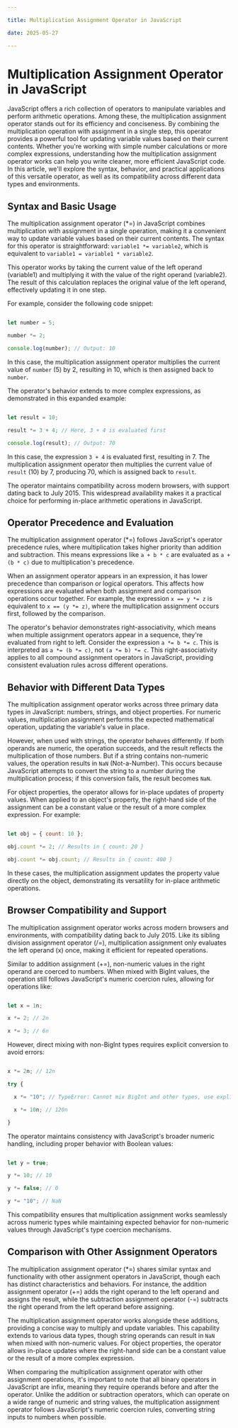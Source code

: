 ```yaml
---

title: Multiplication Assignment Operator in JavaScript

date: 2025-05-27

---
```



# Multiplication Assignment Operator in JavaScript

JavaScript offers a rich collection of operators to manipulate variables and perform arithmetic operations. Among these, the multiplication assignment operator stands out for its efficiency and conciseness. By combining the multiplication operation with assignment in a single step, this operator provides a powerful tool for updating variable values based on their current contents. Whether you're working with simple number calculations or more complex expressions, understanding how the multiplication assignment operator works can help you write cleaner, more efficient JavaScript code. In this article, we'll explore the syntax, behavior, and practical applications of this versatile operator, as well as its compatibility across different data types and environments.


## Syntax and Basic Usage

The multiplication assignment operator (*=) in JavaScript combines multiplication with assignment in a single operation, making it a convenient way to update variable values based on their current contents. The syntax for this operator is straightforward: `variable1 *= variable2`, which is equivalent to `variable1 = variable1 * variable2`.

This operator works by taking the current value of the left operand (variable1) and multiplying it with the value of the right operand (variable2). The result of this calculation replaces the original value of the left operand, effectively updating it in one step.

For example, consider the following code snippet:

```javascript

let number = 5;

number *= 2;

console.log(number); // Output: 10

```

In this case, the multiplication assignment operator multiplies the current value of `number` (5) by 2, resulting in 10, which is then assigned back to `number`.

The operator's behavior extends to more complex expressions, as demonstrated in this expanded example:

```javascript

let result = 10;

result *= 3 + 4; // Here, 3 + 4 is evaluated first

console.log(result); // Output: 70

```

In this case, the expression `3 + 4` is evaluated first, resulting in 7. The multiplication assignment operator then multiplies the current value of `result` (10) by 7, producing 70, which is assigned back to `result`.

The operator maintains compatibility across modern browsers, with support dating back to July 2015. This widespread availability makes it a practical choice for performing in-place arithmetic operations in JavaScript.


## Operator Precedence and Evaluation

The multiplication assignment operator (*=) follows JavaScript's operator precedence rules, where multiplication takes higher priority than addition and subtraction. This means expressions like `a + b * c` are evaluated as `a + (b * c)` due to multiplication's precedence.

When an assignment operator appears in an expression, it has lower precedence than comparison or logical operators. This affects how expressions are evaluated when both assignment and comparison operations occur together. For example, the expression `x == y *= z` is equivalent to `x == (y *= z)`, where the multiplication assignment occurs first, followed by the comparison.

The operator's behavior demonstrates right-associativity, which means when multiple assignment operators appear in a sequence, they're evaluated from right to left. Consider the expression `a *= b *= c`. This is interpreted as `a *= (b *= c)`, not `(a *= b) *= c`. This right-associativity applies to all compound assignment operators in JavaScript, providing consistent evaluation rules across different operations.


## Behavior with Different Data Types

The multiplication assignment operator works across three primary data types in JavaScript: numbers, strings, and object properties. For numeric values, multiplication assignment performs the expected mathematical operation, updating the variable's value in place.

However, when used with strings, the operator behaves differently. If both operands are numeric, the operation succeeds, and the result reflects the multiplication of those numbers. But if a string contains non-numeric values, the operation results in `NaN` (Not-a-Number). This occurs because JavaScript attempts to convert the string to a number during the multiplication process; if this conversion fails, the result becomes `NaN`.

For object properties, the operator allows for in-place updates of property values. When applied to an object's property, the right-hand side of the assignment can be a constant value or the result of a more complex expression. For example:

```javascript

let obj = { count: 10 };

obj.count *= 2; // Results in { count: 20 }

obj.count *= obj.count; // Results in { count: 400 }

```

In these cases, the multiplication assignment updates the property value directly on the object, demonstrating its versatility for in-place arithmetic operations.


## Browser Compatibility and Support

The multiplication assignment operator works across modern browsers and environments, with compatibility dating back to July 2015. Like its sibling division assignment operator (/=), multiplication assignment only evaluates the left operand (x) once, making it efficient for repeated operations.

Similar to addition assignment (+=), non-numeric values in the right operand are coerced to numbers. When mixed with BigInt values, the operation still follows JavaScript's numeric coercion rules, allowing for operations like:

```javascript

let x = 1n;

x *= 2; // 2n

x *= 3; // 6n

```

However, direct mixing with non-BigInt types requires explicit conversion to avoid errors:

```javascript

x *= 2n; // 12n

try {

  x *= "10"; // TypeError: Cannot mix BigInt and other types, use explicit conversions

  x *= 10n; // 120n

}

```

The operator maintains consistency with JavaScript's broader numeric handling, including proper behavior with Boolean values:

```javascript

let y = true;

y *= 10; // 10

y *= false; // 0

y *= "10"; // NaN

```

This compatibility ensures that multiplication assignment works seamlessly across numeric types while maintaining expected behavior for non-numeric values through JavaScript's type coercion mechanisms.


## Comparison with Other Assignment Operators

The multiplication assignment operator (*=) shares similar syntax and functionality with other assignment operators in JavaScript, though each has distinct characteristics and behaviors. For instance, the addition assignment operator (+=) adds the right operand to the left operand and assigns the result, while the subtraction assignment operator (-=) subtracts the right operand from the left operand before assigning.

The multiplication assignment operator works alongside these additions, providing a concise way to multiply and update variables. This capability extends to various data types, though string operands can result in `NaN` when mixed with non-numeric values. For object properties, the operator allows in-place updates where the right-hand side can be a constant value or the result of a more complex expression.

When comparing the multiplication assignment operator with other assignment operations, it's important to note that all binary operators in JavaScript are infix, meaning they require operands before and after the operator. Unlike the addition or subtraction operators, which can operate on a wide range of numeric and string values, the multiplication assignment operator follows JavaScript's numeric coercion rules, converting string inputs to numbers when possible.

